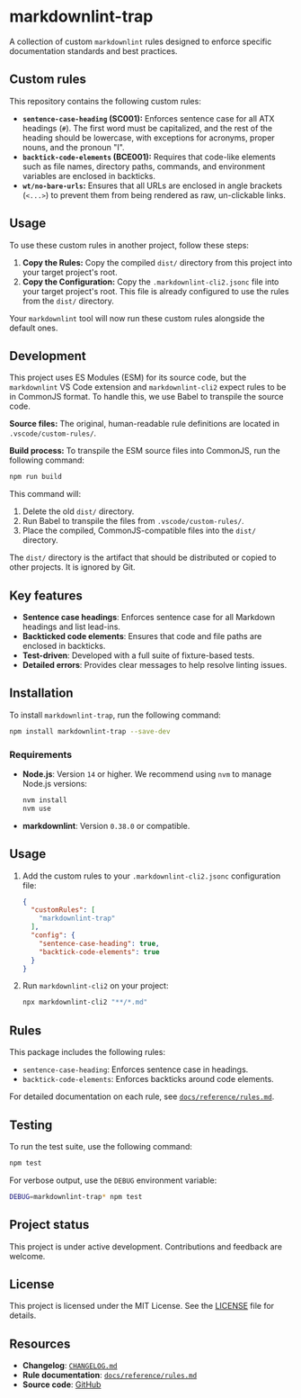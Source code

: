 # markdownlint-trap

A collection of custom `markdownlint` rules designed to enforce specific documentation standards and best practices.

## Custom rules

This repository contains the following custom rules:

*   **`sentence-case-heading` (SC001):** Enforces sentence case for all ATX headings (`#`). The first word must be capitalized, and the rest of the heading should be lowercase, with exceptions for acronyms, proper nouns, and the pronoun "I".
*   **`backtick-code-elements` (BCE001):** Requires that code-like elements such as file names, directory paths, commands, and environment variables are enclosed in backticks.
*   **`wt/no-bare-urls`:** Ensures that all URLs are enclosed in angle brackets (`<...>`) to prevent them from being rendered as raw, un-clickable links.

## Usage

To use these custom rules in another project, follow these steps:

1.  **Copy the Rules:** Copy the compiled `dist/` directory from this project into your target project's root.
2.  **Copy the Configuration:** Copy the `.markdownlint-cli2.jsonc` file into your target project's root. This file is already configured to use the rules from the `dist/` directory.

Your `markdownlint` tool will now run these custom rules alongside the default ones.

## Development

This project uses ES Modules (ESM) for its source code, but the `markdownlint` VS Code extension and `markdownlint-cli2` expect rules to be in CommonJS format. To handle this, we use Babel to transpile the source code.

**Source files:** The original, human-readable rule definitions are located in `.vscode/custom-rules/`.

**Build process:** To transpile the ESM source files into CommonJS, run the following command:

```bash
npm run build
```

This command will:
1.  Delete the old `dist/` directory.
2.  Run Babel to transpile the files from `.vscode/custom-rules/`.
3.  Place the compiled, CommonJS-compatible files into the `dist/` directory.

The `dist/` directory is the artifact that should be distributed or copied to other projects. It is ignored by Git.

## Key features

- **Sentence case headings**: Enforces sentence case for all Markdown headings and list lead-ins.
- **Backticked code elements**: Ensures that code and file paths are enclosed in backticks.
- **Test-driven**: Developed with a full suite of fixture-based tests.
- **Detailed errors**: Provides clear messages to help resolve linting issues.

## Installation

To install `markdownlint-trap`, run the following command:

```bash
npm install markdownlint-trap --save-dev
```

### Requirements

- **Node.js**: Version `14` or higher. We recommend using `nvm` to manage Node.js versions:

  ```bash
  nvm install
  nvm use
  ```

- **markdownlint**: Version `0.38.0` or compatible.

## Usage

1. Add the custom rules to your `.markdownlint-cli2.jsonc` configuration file:

    ```json
    {
      "customRules": [
        "markdownlint-trap"
      ],
      "config": {
        "sentence-case-heading": true,
        "backtick-code-elements": true
      }
    }
    ```

2. Run `markdownlint-cli2` on your project:

    ```bash
    npx markdownlint-cli2 "**/*.md"
    ```

## Rules

This package includes the following rules:

- `sentence-case-heading`: Enforces sentence case in headings.
- `backtick-code-elements`: Enforces backticks around code elements.

For detailed documentation on each rule, see [`docs/reference/rules.md`](./docs/reference/rules.md).

## Testing

To run the test suite, use the following command:

```bash
npm test
```

For verbose output, use the `DEBUG` environment variable:

```bash
DEBUG=markdownlint-trap* npm test
```

## Project status

This project is under active development. Contributions and feedback are welcome.

## License

This project is licensed under the MIT License. See the [LICENSE](./LICENSE) file for details.

## Resources

- **Changelog**: [`CHANGELOG.md`](./CHANGELOG.md)
- **Rule documentation**: [`docs/reference/rules.md`](./docs/reference/rules.md)
- **Source code**: [GitHub](https://github.com/your-username/markdownlint-trap)
